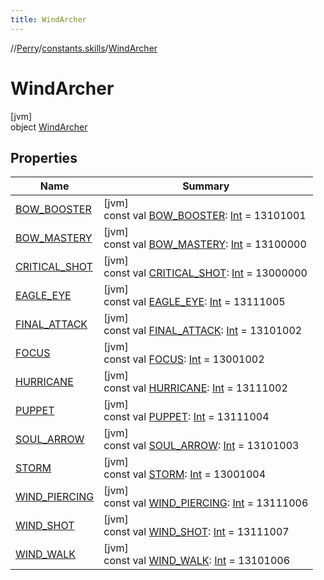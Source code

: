 ```yaml
---
title: WindArcher
---
```

//[Perry](../../../index.html)/[constants.skills](../index.html)/[WindArcher](index.html)



# WindArcher



[jvm]\
object [WindArcher](index.html)



## Properties


| Name | Summary |
|---|---|
| [BOW_BOOSTER](-b-o-w_-b-o-o-s-t-e-r.html) | [jvm]<br>const val [BOW_BOOSTER](-b-o-w_-b-o-o-s-t-e-r.html): [Int](https://kotlinlang.org/api/latest/jvm/stdlib/kotlin/-int/index.html) = 13101001 |
| [BOW_MASTERY](-b-o-w_-m-a-s-t-e-r-y.html) | [jvm]<br>const val [BOW_MASTERY](-b-o-w_-m-a-s-t-e-r-y.html): [Int](https://kotlinlang.org/api/latest/jvm/stdlib/kotlin/-int/index.html) = 13100000 |
| [CRITICAL_SHOT](-c-r-i-t-i-c-a-l_-s-h-o-t.html) | [jvm]<br>const val [CRITICAL_SHOT](-c-r-i-t-i-c-a-l_-s-h-o-t.html): [Int](https://kotlinlang.org/api/latest/jvm/stdlib/kotlin/-int/index.html) = 13000000 |
| [EAGLE_EYE](-e-a-g-l-e_-e-y-e.html) | [jvm]<br>const val [EAGLE_EYE](-e-a-g-l-e_-e-y-e.html): [Int](https://kotlinlang.org/api/latest/jvm/stdlib/kotlin/-int/index.html) = 13111005 |
| [FINAL_ATTACK](-f-i-n-a-l_-a-t-t-a-c-k.html) | [jvm]<br>const val [FINAL_ATTACK](-f-i-n-a-l_-a-t-t-a-c-k.html): [Int](https://kotlinlang.org/api/latest/jvm/stdlib/kotlin/-int/index.html) = 13101002 |
| [FOCUS](-f-o-c-u-s.html) | [jvm]<br>const val [FOCUS](-f-o-c-u-s.html): [Int](https://kotlinlang.org/api/latest/jvm/stdlib/kotlin/-int/index.html) = 13001002 |
| [HURRICANE](-h-u-r-r-i-c-a-n-e.html) | [jvm]<br>const val [HURRICANE](-h-u-r-r-i-c-a-n-e.html): [Int](https://kotlinlang.org/api/latest/jvm/stdlib/kotlin/-int/index.html) = 13111002 |
| [PUPPET](-p-u-p-p-e-t.html) | [jvm]<br>const val [PUPPET](-p-u-p-p-e-t.html): [Int](https://kotlinlang.org/api/latest/jvm/stdlib/kotlin/-int/index.html) = 13111004 |
| [SOUL_ARROW](-s-o-u-l_-a-r-r-o-w.html) | [jvm]<br>const val [SOUL_ARROW](-s-o-u-l_-a-r-r-o-w.html): [Int](https://kotlinlang.org/api/latest/jvm/stdlib/kotlin/-int/index.html) = 13101003 |
| [STORM](-s-t-o-r-m.html) | [jvm]<br>const val [STORM](-s-t-o-r-m.html): [Int](https://kotlinlang.org/api/latest/jvm/stdlib/kotlin/-int/index.html) = 13001004 |
| [WIND_PIERCING](-w-i-n-d_-p-i-e-r-c-i-n-g.html) | [jvm]<br>const val [WIND_PIERCING](-w-i-n-d_-p-i-e-r-c-i-n-g.html): [Int](https://kotlinlang.org/api/latest/jvm/stdlib/kotlin/-int/index.html) = 13111006 |
| [WIND_SHOT](-w-i-n-d_-s-h-o-t.html) | [jvm]<br>const val [WIND_SHOT](-w-i-n-d_-s-h-o-t.html): [Int](https://kotlinlang.org/api/latest/jvm/stdlib/kotlin/-int/index.html) = 13111007 |
| [WIND_WALK](-w-i-n-d_-w-a-l-k.html) | [jvm]<br>const val [WIND_WALK](-w-i-n-d_-w-a-l-k.html): [Int](https://kotlinlang.org/api/latest/jvm/stdlib/kotlin/-int/index.html) = 13101006 |

